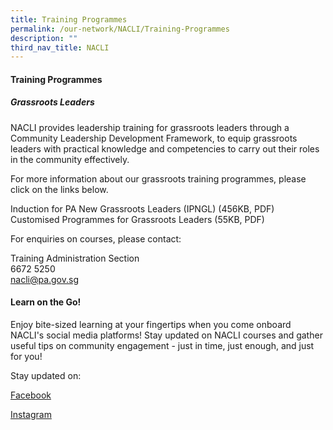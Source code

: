 ```yaml
---
title: Training Programmes
permalink: /our-network/NACLI/Training-Programmes
description: ""
third_nav_title: NACLI
---
```


#### Training Programmes

##### Grassroots Leaders

NACLI provides leadership training for grassroots leaders through a Community Leadership Development Framework, to equip grassroots leaders with practical knowledge and competencies to carry out their roles in the community effectively.

For more information about our grassroots training programmes, please click on the links below.

Induction for PA New Grassroots Leaders (IPNGL) (456KB, PDF)<br>
Customised Programmes for Grassroots Leaders (55KB, PDF)<br>

For enquiries on courses, please contact:

Training Administration Section<br>
6672 5250<br>
nacli@pa.gov.sg

#### Learn on the Go!

Enjoy bite-sized learning at your fingertips when you come onboard NACLI's social media platforms! Stay updated on NACLI courses and gather useful tips on community engagement - just in time, just enough, and just for you!

Stay updated on:

[Facebook](https://www.facebook.com/login/?next=https%3A%2F%2Fwww.facebook.com%2Fnaclisg)

[Instagram](https://www.instagram.com/accounts/login/?next=/naclisg/)